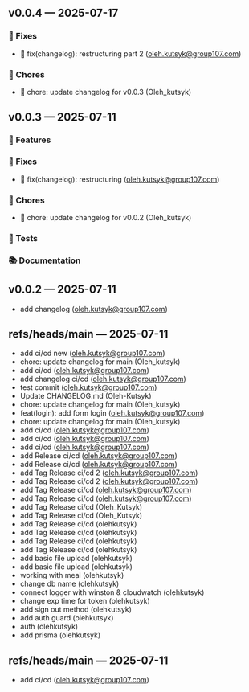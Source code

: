 ## v0.0.4 — 2025-07-17

### 🐛 Fixes

- 🐛 fix(changelog): restructuring part 2 (oleh.kutsyk@group107.com)

### 🧼 Chores

- 🧼 chore: update changelog for v0.0.3 (Oleh_kutsyk)

## v0.0.3 — 2025-07-11

### 🚀 Features


### 🐛 Fixes

- 🐛 fix(changelog): restructuring (oleh.kutsyk@group107.com)

### 🧼 Chores

- 🧼 chore: update changelog for v0.0.2 (Oleh_kutsyk)

### 🧪 Tests


### 📚 Documentation


## v0.0.2 — 2025-07-11

- add changelog (oleh.kutsyk@group107.com)

## refs/heads/main — 2025-07-11

- add ci/cd new (oleh.kutsyk@group107.com)
- chore: update changelog for main (Oleh_kutsyk)
- add ci/cd (oleh.kutsyk@group107.com)
- add changelog ci/cd (oleh.kutsyk@group107.com)
- test commit (oleh.kutsyk@group107.com)
- Update CHANGELOG.md (Oleh-Kutsyk)
- chore: update changelog for main (Oleh_kutsyk)
- feat(login): add form login (oleh.kutsyk@group107.com)
- chore: update changelog for main (Oleh_kutsyk)
- add ci/cd (oleh.kutsyk@group107.com)
- add ci/cd (oleh.kutsyk@group107.com)
- add ci/cd (oleh.kutsyk@group107.com)
- add Release ci/cd (oleh.kutsyk@group107.com)
- add Release ci/cd (oleh.kutsyk@group107.com)
- add Tag Release ci/cd 2 (oleh.kutsyk@group107.com)
- add Tag Release ci/cd 2 (oleh.kutsyk@group107.com)
- add Tag Release ci/cd (oleh.kutsyk@group107.com)
- add Tag Release ci/cd (oleh.kutsyk@group107.com)
- add Tag Release ci/cd (Oleh_Kutsyk)
- add Tag Release ci/cd (Oleh_Kutsyk)
- add Tag Release ci/cd (olehkutsyk)
- add Tag Release ci/cd (olehkutsyk)
- add Tag Release ci/cd (olehkutsyk)
- add Tag Release ci/cd (olehkutsyk)
- add basic file upload (olehkutsyk)
- add basic file upload (olehkutsyk)
- working with meal (olehkutsyk)
- change db name (olehkutsyk)
- connect logger with winston & cloudwatch (olehkutsyk)
- change exp time for token (olehkutsyk)
- add sign out method (olehkutsyk)
- add auth guard (olehkutsyk)
- auth (olehkutsyk)
- add prisma (olehkutsyk)

## refs/heads/main — 2025-07-11

- add ci/cd (oleh.kutsyk@group107.com)


